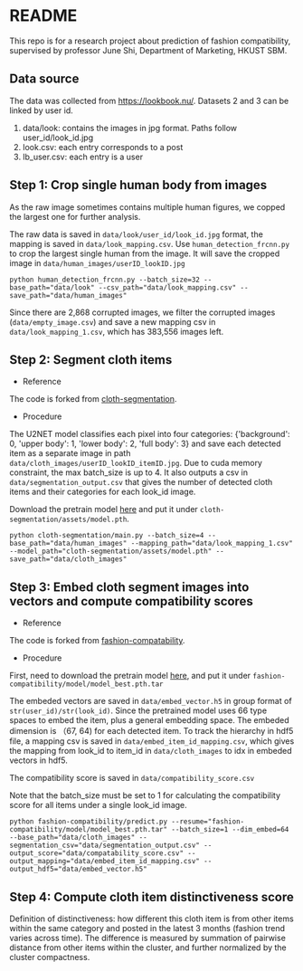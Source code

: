 # README

This repo is for a research project about prediction of fashion compatibility, supervised by professor June Shi, Department of Marketing, HKUST SBM.

## Data source
The data was collected from https://lookbook.nu/. Datasets 2 and 3 can be linked by user id. 

1. data/look: contains the images in jpg format. Paths follow user_id/look_id.jpg
2. look.csv: each entry corresponds to a post
3. lb_user.csv: each entry is a user

## Step 1: Crop single human body from images

As the raw image sometimes contains multiple human figures, we copped the largest one for further analysis.

The raw data is saved in `data/look/user_id/look_id.jpg` format, the mapping is saved in `data/look_mapping.csv`. Use `human_detection_frcnn.py` to crop the largest single human from the image. It will save the cropped image in `data/human_images/userID_lookID.jpg` 

```
python human_detection_frcnn.py --batch_size=32 --base_path="data/look" --csv_path="data/look_mapping.csv" --save_path="data/human_images"
```

Since there are 2,868 corrupted images, we filter the corrupted images (`data/empty_image.csv`) and save a new mapping csv in `data/look_mapping_1.csv`, which has 383,556 images left.


## Step 2: Segment cloth items

- Reference

The code is forked from [cloth-segmentation](https://github.com/levindabhi/cloth-segmentation).

- Procedure

The U2NET model classifies each pixel into four categories: {'background': 0, 'upper body': 1, 'lower body': 2, 'full body': 3} and save each detected item as a separate image in path `data/cloth_images/userID_lookID_itemID.jpg`. Due to cuda memory constraint, the max batch_size is up to 4. It also outputs a csv in `data/segmentation_output.csv` that gives the number of detected cloth items and their categories for each look_id image.

Download the pretrain model [here](https://drive.google.com/file/d/1mhF3yqd7R-Uje092eypktNl-RoZNuiCJ/view) and put it under `cloth-segmentation/assets/model.pth`.

```
python cloth-segmentation/main.py --batch_size=4 --base_path="data/human_images" --mapping_path="data/look_mapping_1.csv" --model_path="cloth-segmentation/assets/model.pth" --save_path="data/cloth_images"
```

## Step 3: Embed cloth segment images into vectors and compute compatibility scores

- Reference

The code is forked from [fashion-compatability](https://github.com/mvasil/fashion-compatibility).

- Procedure

First, need to download the pretrain model [here](https://drive.google.com/file/d/1JrRgM_EaLQqLw1CNjM65XnTm9rZyLRgj/view), and put it under `fashion-compatibility/model/model_best.pth.tar`

The embeded vectors are saved in `data/embed_vector.h5` in group format of `str(user_id)/str(look_id)`. Since the pretrained model uses 66 type spaces to embed the item, plus a general embedding space. The embeded dimension is （67, 64) for each detected item.  To track the hierarchy in hdf5 file, a mapping csv is saved in `data/embed_item_id_mapping.csv`, which gives the mapping from look_id to item_id in `data/cloth_images` to idx in embeded vectors in hdf5. 

The compatibility score is saved in `data/compatibility_score.csv`

Note that the batch_size must be set to 1 for calculating the compatibility score for all items under a single look_id image.

```
python fashion-compatibility/predict.py --resume="fashion-compatibility/model/model_best.pth.tar" --batch_size=1 --dim_embed=64 --base_path="data/cloth_images" --segmentation_csv="data/segmentation_output.csv" --output_score="data/compatability_score.csv" --output_mapping="data/embed_item_id_mapping.csv" --output_hdf5="data/embed_vector.h5"
```

## Step 4: Compute cloth item distinctiveness score

Definition of distinctiveness: how different this cloth item is from other items within the same category and posted in the latest 3 months (fashion trend varies across time). The difference is measured by summation of pairwise distance from other items within the cluster, and further normalized by the cluster compactness.
